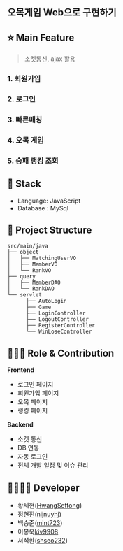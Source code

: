 ## 오목게임 Web으로 구현하기
## ⭐ Main Feature
> 소켓통신, ajax 활용
### 1. 회원가입
### 2. 로그인
### 3. 빠른매칭
### 4. 오목 게임
### 5. 승패 랭킹 조회
## 🔧 Stack
- Language: JavaScript
- Database : MySql
## 📂 Project Structure

```
src/main/java
├── object
│   ├── MatchingUserVO
│   ├── MemberVO
│   └── RankVO
├── query
│   ├── MemberDAO
│   └── RankDAO
└── servlet
      ├── AutoLogin
      ├── Game
      ├── LoginController
      ├── LogoutController
      ├── RegisterController
      └── WinLoseController
```
## 👨🏻‍💻 Role & Contribution

**Frontend**
- 로그인 페이지
- 회원가입 페이지
- 오목 페이지
- 랭킹 페이지

**Backend**
- 소켓 통신
- DB 연동
- 자동 로그인
- 전체 개발 일정 및 이슈 관리

## 👨‍👩‍👧‍👦 Developer
- 황세현([HwangSettong](https://github.com/HwangSettong))
- 정현진([nijnuyhj](https://github.com/nijnuyhj))
- 백승준([mint723](https://github.com/mint723))
- 이봉욱[kiv9908](https://github.com/kiv9908)   
- 서석환([shseo232](https://github.com/shseo232))
